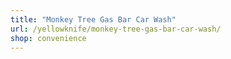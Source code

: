 ```yaml
---
title: "Monkey Tree Gas Bar Car Wash"
url: /yellowknife/monkey-tree-gas-bar-car-wash/
shop: convenience
---
```

